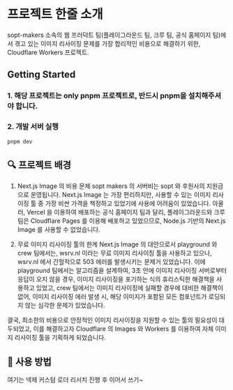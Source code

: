 # 프로젝트 한줄 소개
sopt-makers 소속의 웹 프러덕트 팀(플레이그라운드 팀, 크루 팀, 공식 홈페이지 팀)에서 겪고 있는 이미지 리사이징 문제를 가장 합리적인 비용으로 해결하기 위한, Cloudflare Workers 프로젝트. 

## Getting Started 
### 1. 해당 프로젝트는 only pnpm 프로젝트로, 반드시 pnpm을 설치해주셔야 합니다.
### 2. 개발 서버 실행
   ```sh
  pnpm dev
  ```

## 🔍 프로젝트 배경
1. Next.js Image 의 비용 문제
sopt makers 의 서버비는 sopt 와 후원사의 지원금으로 운영됩니다. Next.js Image 는 가장 편리하지만, 사용할 수 있는 이미지 리사이징 툴 중 가장 비싼 가격을 책정하고 있었기에 사용에 어려움이 있었습니다. 아울러, Vercel 을 이용하여 배포하는 공식 홈페이지 팀과 달리, 플레이그라운드와 크루 팀은 Cloudflare Pages 를 이용해 배포하고 있었으므로, Node.js 기반의 Next.js Image 를 사용할 수 없었습니다.

2. 무료 이미지 리사이징 툴의 한계
Next.js Image 의 대안으로서 playground 와 crew 팀에서는, wsrv.nl 이라는 무료 이미지 리사이징 툴을 사용하고 있으나, wsrv.nl 에서 간헐적으로 503 에러를 발생시키는 문제거 있었습니다.
이에 playground 팀에서는 알고리즘을 설계하여, 3초 안에 이미지 리사이징 서버로부터 응답이 오지 않을 경우, 이미지 리사이징을 포기하는 식의 휴리스틱한 해결책을 사용하고 있었고,
crew 팀에서는 이미지 리사이징에 실패할 경우에 대비한 해결책이 없어, 이미지 리사이징 에러 발생 시, 해당 이미지가 포함된 모든 컴포넌트가 로딩되지 않는 심각한 문제가 있었습니다.

결국, 최소한의 비용으로 안정적인 이미지 리사이징을 지원할 수 있는 툴의 필요성이 대두되었고, 이를 해결하고자 Cloudflare 의 Images 와 Workers 를 이용하여 자체 이미지 리사이징 툴을 기획하게 되었습니다. 

## 📢 사용 방법
여기는 넥제 커스텀 로더 리서치 진행 후 이어서 쓰기~ 
